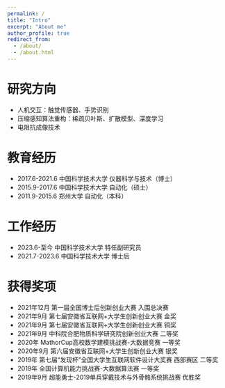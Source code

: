 ```yaml
---
permalink: /
title: "Intro"
excerpt: "About me"
author_profile: true
redirect_from: 
  - /about/
  - /about.html
---
```


研究方向
======
* 人机交互：触觉传感器、手势识别
* 压缩感知算法重构：稀疏贝叶斯、扩散模型、深度学习
* 电阻抗成像技术

教育经历
======
* 2017.6-2021.6 中国科学技术大学 仪器科学与技术（博士）
* 2015.9-2017.6 中国科学技术大学 自动化（硕士）
* 2011.9-2015.6 郑州大学 自动化（本科）

工作经历
======
* 2023.6-至今   中国科学技术大学 特任副研究员
* 2021.7-2023.6 中国科学技术大学 博士后

获得奖项
======
* 2021年12月  第一届全国博士后创新创业大赛  入围总决赛
* 2021年9月  第七届安徽省互联网+大学生创新创业大赛  金奖
* 2021年9月  第七届安徽省互联网+大学生创新创业大赛  铜奖
* 2021年9月  中科院合肥物质科学研究院创新创业大赛  二等奖
* 2020年 MathorCup高校数学建模挑战赛-大数据竞赛  一等奖
* 2020年9月  第六届安徽省互联网+大学生创新创业大赛  银奖
* 2019年 第七届“发现杯”全国大学生互联网软件设计大奖赛 西部赛区 二等奖
* 2019年 全国计算机能力挑战赛-大数据算法赛  一等奖  
* 2019年9月  超能勇士-2019单兵穿戴技术与外骨骼系统挑战赛 优胜奖



